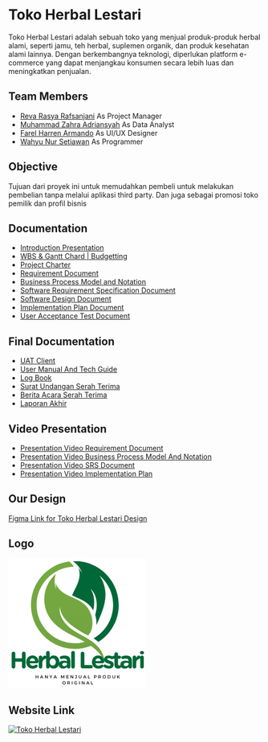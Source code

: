 
# Toko Herbal Lestari

Toko Herbal Lestari adalah sebuah toko yang menjual produk-produk herbal alami, seperti jamu, teh herbal, suplemen organik, dan produk kesehatan alami lainnya. Dengan berkembangnya teknologi, diperlukan platform e-commerce yang dapat menjangkau konsumen secara lebih luas dan meningkatkan penjualan.

## Team Members

- [Reva Rasya Rafsanjani](https://github.com/RevaRafsanjani) As Project Manager
- [Muhammad Zahra Adriansyah](https://github.com/adrianzhrn) As Data Analyst
- [Farel Harren Armando](https://github.com/batakz) As UI/UX Designer 
- [Wahyu Nur Setiawan](https://github.com/NurST) As Programmer

## Objective

Tujuan dari proyek ini untuk memudahkan pembeli untuk melakukan pembelian tanpa melalui aplikasi third party. Dan juga sebagai promosi toko pemilik dan profil bisnis

## Documentation

- [Introduction Presentation](https://www.canva.com/design/DAGTcOLyWrg/6CpQEj3TqlTssAk449tfsg/edit?utm_content=DAGTcOLyWrg&utm_campaign=designshare&utm_medium=link2&utm_source=sharebutton)
- [WBS & Gantt Chard | Budgetting](https://docs.google.com/spreadsheets/d/19aWfEERRbzb3XL-km_bl4ZNXAEJPMN_YvWIIWX38MFs/edit?usp=sharing)
- [Project Charter](https://docs.google.com/document/d/1VqmvCqXd6l5Bmo5qCBMiWBS3M3tQ_OXBx1FDrBiQ0jg/edit?usp=sharing)
- [Requirement Document](https://docs.google.com/document/d/1PNnkxIvMJqYBtjiu3B8N6Hn2rMRwig6Or5rr-Tc9170/edit?usp=sharing)
- [Business Process Model and Notation](https://drive.google.com/file/d/1iWRVp3H-4Tl62yvurts27mY7nzUVc-lW/view?usp=sharing)
- [Software Requirement Specification Document](https://docs.google.com/document/d/12uP5eH7eqc0zWUmXJedJ0Ux-DtGm1IzwOZAnEYCi_yk/edit?usp=sharing)
- [Software Design Document](https://docs.google.com/document/d/1mJSJUubt4ayYzP9hpW2Jd2pz7aT0CPDMR6vJ6zRyjBQ/edit?usp=sharing)
- [Implementation Plan Document](https://docs.google.com/document/d/1s_08wmAtmj8_9ZQkzmzZ_bYikXCsJ1N1lv-1-3DyCvQ/edit?usp=sharing)
- [User Acceptance Test Document](https://docs.google.com/spreadsheets/d/1I5Vz3rRaH8Z7y6XZrWJnVwvfoqkqHgSW3dJfVVlqWKM/edit?usp=sharing)

## Final Documentation

- [UAT Client](https://docs.google.com/spreadsheets/d/1NrVgRECnNayoT9aVwFDwEoac3T-fC__NyyROyZMdgdQ/edit?usp=sharing)
- [User Manual And Tech Guide](https://docs.google.com/document/d/1xuGDnXII4JOkOvpKYinNFk25P5JDchesmcFnm_Hp7-E/edit?usp=sharing)
- [Log Book](https://docs.google.com/spreadsheets/d/1wqH4IvDC5C0Fnj4x4etPYpi7XFT3Bv_N4c4v--uE1LY/edit?usp=sharing)
- [Surat Undangan Serah Terima](https://docs.google.com/document/d/11rLdRaDAiC9AmGx1L834phXg8rHxd25kjy4JpGGWpg8/edit?usp=sharing)
- [Berita Acara Serah Terima](https://docs.google.com/document/d/1wPz3FK7nmpro7dlLc2tNgtwJAZIH2CAp3sSNroAZgX8/edit?usp=sharing)
- [Laporan Akhir](https://docs.google.com/document/d/1p2hds4e0TwGrPKKVx_ACUFisfamkqgnezzHhuqSnD60/edit?usp=sharing)

## Video Presentation

- [Presentation Video Requirement Document](https://drive.google.com/file/d/1p9YTYOxUC2HvOHcu0iEZx-zYExRJ9QD6/view?usp=sharing)
- [Presentation Video Business Process Model And Notation](https://drive.google.com/file/d/1hbYI_s0lds9TIbznpWY74Dk_ugtB5aPL/view?usp=sharing)
- [Presentation Video SRS Document](https://drive.google.com/file/d/1zx2_NKocPo7ZRItd1dxyLnL1q78tAPqv/view?usp=sharing)
- [Presentation Video Implementation Plan](https://drive.google.com/file/d/1p7HRcjZj28ZAP1UUwC8_K7xSHfJ7lUog/view?usp=sharing)

## Our Design
[Figma Link for Toko Herbal Lestari Design](https://www.figma.com/design/yguZ3BHEUdkqOJEnNEq4Uy/Project-Toko-Herbal-yang-bener?node-id=0-1&t=vJRAxxdmSmKjp04t-1)

## Logo
![Logo](https://github.com/RevaRafsanjani/pengalaman-belajar/blob/0b8bbe9b9873530acdb3fc8f14a4ecb0d8423bd0/Logo%202.png)

## Website Link
[![Toko Herbal Lestari](https://img.shields.io/badge/Toko%20Herbal%20Lestari-00a651?style=for-the-badge&logo=shopify&logoColor=white)](https://tokoherballestari.my.id/)






